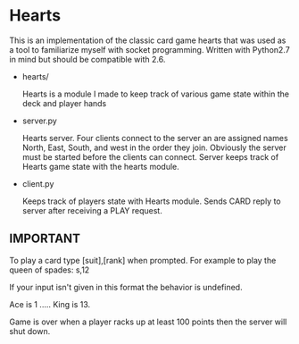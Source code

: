 # Hearts

This is an implementation of the classic card game hearts that was
used as a tool to familiarize myself with socket programming. Written with 
Python2.7 in mind but should be compatible with 2.6.

* hearts/

    Hearts is a module I made to keep track of various game state within the deck and player hands

* server.py

    Hearts server. Four clients connect to the server an are
    assigned names North, East, South, and west in the order they join.
    Obviously the server must be started before the clients can connect.
    Server keeps track of Hearts game state with the hearts module.
    
* client.py

    Keeps track of players state with Hearts module. Sends CARD
    reply to server after receiving a PLAY request.

## IMPORTANT


To play a card type [suit],[rank] when prompted. For example to play the queen of spades: s,12

If your input isn't given in this format the behavior is undefined.

Ace is 1 ..... King is 13.

Game is over when a player racks up at least 100 points then the server will shut down.